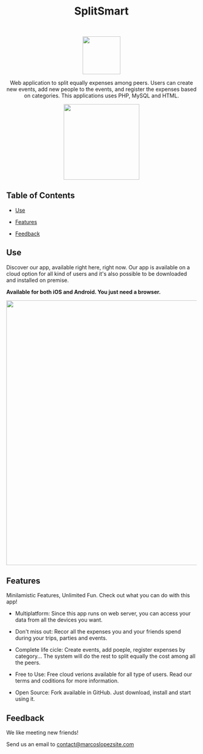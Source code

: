

<h1 align="center"> SplitSmart </h1> <br>

<p align="center">
  <a>
    <img alt="" title="" src="https://marcoslopezsite.com/apps/splitsmart/img/favicon.png" width="100">
  </a>
</p>

<p align="center">
  Web application to split equally expenses among peers. Users can create new events, add new people to the events, and register the expenses based on categories.
  This applications uses PHP, MySQL and HTML.
</p>

<p align="center">
  <a href="https://marcoslopezsite.com/apps/splitsmart/">
    <img alt="" title="" src="https://marcoslopezsite.com/apps/splitsmart/img/trial.png" width="200">
  </a>
</p>

 

## Table of Contents
 

- [Use](#Use)

- [Features](#features)

- [Feedback](#feedback)



## Use

 
Discover our app, available right here, right now.
Our app is available on a cloud option for all kind of users and it's also possible to be downloaded and installed on premise.

**Available for both iOS and Android. You just need a browser.**

<p align="center">
  <img src = "https://marcoslopezsite.com/apps/splitsmart/img/screens.png" width=700>
</p>

 

## Features

Minilamistic Features, Unlimited Fun. Check out what you can do with this app!

* Multiplatform: 
Since this app runs on web server, you can access your data from all the devices you want.

* Don't miss out: 
Recor all the expenses you and your friends spend during your trips, parties and events.

* Complete life cicle: 
Create events, add poeple, register expenses by category... The system will do the rest to split equally the cost among all the peers.

* Free to Use: 
Free cloud verions available for all type of users. Read our terms and coditions for more information.

* Open Source: 
Fork available in GitHub. Just download, install and start using it.

 

## Feedback

We like meeting new friends!

Send us an email to contact@marcoslopezsite.com



